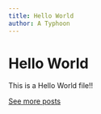 ```yaml
---
title: Hello World
author: A Typhoon
---
```


# Hello World

This is a Hello World file!!

[See more posts](./_posts)
